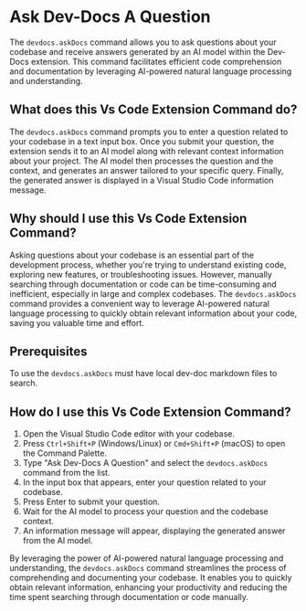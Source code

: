 # Ask Dev-Docs A Question

The `devdocs.askDocs` command allows you to ask questions about your codebase and receive answers generated by an AI model within the Dev-Docs extension. This command facilitates efficient code comprehension and documentation by leveraging AI-powered natural language processing and understanding.

## What does this Vs Code Extension Command do?

The `devdocs.askDocs` command prompts you to enter a question related to your codebase in a text input box. Once you submit your question, the extension sends it to an AI model along with relevant context information about your project. The AI model then processes the question and the context, and generates an answer tailored to your specific query. Finally, the generated answer is displayed in a Visual Studio Code information message.

## Why should I use this Vs Code Extension Command?

Asking questions about your codebase is an essential part of the development process, whether you're trying to understand existing code, exploring new features, or troubleshooting issues. However, manually searching through documentation or code can be time-consuming and inefficient, especially in large and complex codebases. The `devdocs.askDocs` command provides a convenient way to leverage AI-powered natural language processing to quickly obtain relevant information about your code, saving you valuable time and effort.


## Prerequisites

To use the `devdocs.askDocs` must have local dev-doc markdown files to search.

## How do I use this Vs Code Extension Command?

1. Open the Visual Studio Code editor with your codebase.
2. Press `Ctrl+Shift+P` (Windows/Linux) or `Cmd+Shift+P` (macOS) to open the Command Palette.
3. Type "Ask Dev-Docs A Question" and select the `devdocs.askDocs` command from the list.
4. In the input box that appears, enter your question related to your codebase.
5. Press Enter to submit your question.
6. Wait for the AI model to process your question and the codebase context.
7. An information message will appear, displaying the generated answer from the AI model.

By leveraging the power of AI-powered natural language processing and understanding, the `devdocs.askDocs` command streamlines the process of comprehending and documenting your codebase. It enables you to quickly obtain relevant information, enhancing your productivity and reducing the time spent searching through documentation or code manually.
  
  